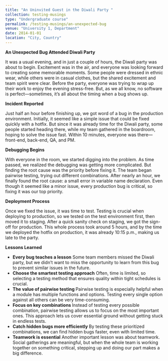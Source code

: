 ```yaml
---
title: "An Uninvited Guest in the Diwali Party "
collection: testing-musings
type: "Undergraduate course"
permalink: /testing-musings/an-unexpected-bug
venue: "University 1, Department"
date: 2014-01-01
location: "City, Country"
---
```


**An Unexpected Bug Attended Diwali Party**

It was a usual evening, and in just a couple of hours, the Diwali party was about to begin. Excitement was in the air, and everyone was looking forward to creating some memorable moments. Some people were dressed in ethnic wear, while others were in casual clothes, but the shared excitement and team spirit were clear. Before the party, everyone was trying to wrap up their work to enjoy the evening stress-free. But, as we all know, no software is perfect—sometimes, it’s all about the timing when a bug shows up.

**Incident Reported**

Just half an hour before finishing up, we got word of a bug in the production environment. Initially, it seemed like a simple issue that could be fixed quickly with a hotfix. But since it was already time for the Diwali party, some people started heading there, while my team gathered in the boardroom, hoping to solve the issue fast. Within 10 minutes, everyone was there—front-end, back-end, QA, and PM.

**Debugging Begins**

With everyone in the room, we started digging into the problem. As time passed, we realized the debugging was getting more complicated. But finding the root cause was the priority before fixing it. The team began pairwise testing, trying out different combinations. After nearly an hour, we finally found the root cause: a small error in variable name declaration. Even though it seemed like a minor issue, every production bug is critical, so fixing it was our top priority.

**Deployment Process**

Once we fixed the issue, it was time to test. Testing is crucial when deploying to production, so we tested on the test environment first, then moved it to staging. After a quick sanity check on staging, we got the sign-off for production. This whole process took around 5 hours, and by the time we deployed the hotfix on production, it was already 10:15 p.m., making us late to the party.

**Lessons Learned**
<ul>

<li> <b>Every bug teaches a lesson</b>
Some team members missed the Diwali party, but we didn’t want to miss the opportunity to learn from this bug to prevent similar issues in the future.</li>

<li>  <b>Choose the smartest testing approach</b>
Often, time is limited, so selecting a testing method that ensures quality within tight schedules is crucial.</li>

<li>  <b>The value of pairwise testing </b>
Pairwise testing is especially helpful when a module has multiple functions and options. Testing every single option against all others can be very time-consuming.</li>

<li>  <b>Focus on key combinations </b>
Instead of testing every possible combination, pairwise testing allows us to focus on the most important ones. This approach lets us cover essential ground without getting stuck in endless tests.</li>

<li>  <b>Catch hidden bugs more efficiently </b>
By testing these prioritized combinations, we can find hidden bugs faster, even with limited time.</li>

<li>  <b>Teamwork is essential</b>
Another important lesson was about teamwork. Social gatherings are meaningful, but when the whole team is working together on something critical, stepping up and doing our part makes a big difference.</li>

</ul>

